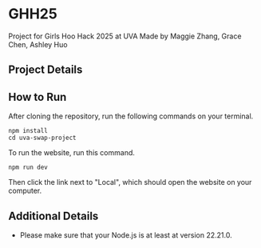 # GHH25
Project for Girls Hoo Hack 2025 at UVA
Made by Maggie Zhang, Grace Chen, Ashley Huo

## Project Details

## How to Run 
After cloning the repository, run the following commands on your terminal. 
```
npm install
cd uva-swap-project
```
To run the website, run this command. 
```
npm run dev
```
Then click the link next to "Local", which should open the website on your computer. 

## Additional Details 
- Please make sure that your Node.js is at least at version 22.21.0. 
